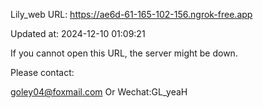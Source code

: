 Lily_web URL: https://ae6d-61-165-102-156.ngrok-free.app

Updated at: 2024-12-10 01:09:21

If you cannot open this URL, the server might be down.

Please contact: 

goley04@foxmail.com Or Wechat:GL_yeaH